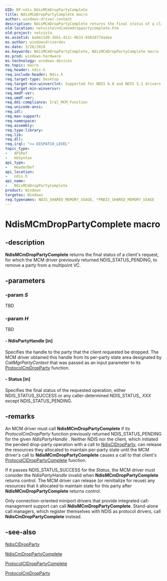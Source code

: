 ```yaml
---
UID: NF:ndis.NdisMCmDropPartyComplete
title: NdisMCmDropPartyComplete macro
author: windows-driver-content
description: NdisMCmDropPartyComplete returns the final status of a client's request, for which the MCM driver previously returned NDIS_STATUS_PENDING, to remove a party from a multipoint VC.
old-location: netvista\ndismcmdroppartycomplete.htm
old-project: netvista
ms.assetid: ba0e11d9-3bb1-412c-9b33-9362d774adee
ms.author: windowsdriverdev
ms.date: 3/26/2018
ms.keywords: NdisMCmDropPartyComplete, NdisMCmDropPartyComplete macro [Network Drivers Starting with Windows Vista], condis_mcm_ref_61bf04f0-c6cd-445f-8e4a-512884b96902.xml, ndis/NdisMCmDropPartyComplete, netvista.ndismcmdroppartycomplete
ms.prod: windows-hardware
ms.technology: windows-devices
ms.topic: macro
req.header: ndis.h
req.include-header: Ndis.h
req.target-type: Desktop
req.target-min-winverclnt: Supported for NDIS 6.0 and NDIS 5.1 drivers (see    NdisMCmDropPartyComplete (NDIS   5.1)) in Windows Vista. Supported for NDIS 5.1 drivers (see    NdisMCmDropPartyComplete (NDIS   5.1)) in Windows XP.
req.target-min-winversvr: 
req.kmdf-ver: 
req.umdf-ver: 
req.ddi-compliance: Irql_MCM_Function
req.unicode-ansi: 
req.idl: 
req.max-support: 
req.namespace: 
req.assembly: 
req.type-library: 
req.lib: 
req.dll: 
req.irql: "<= DISPATCH_LEVEL"
topic_type:
-	APIRef
-	kbSyntax
api_type:
-	HeaderDef
api_location:
-	ndis.h
api_name:
-	NdisMCmDropPartyComplete
product: Windows
targetos: Windows
req.typenames: NDIS_SHARED_MEMORY_USAGE, *PNDIS_SHARED_MEMORY_USAGE
---
```


# NdisMCmDropPartyComplete macro


## -description


<b>NdisMCmDropPartyComplete</b> returns the final status of a client's request, for which the MCM driver
  previously returned NDIS_STATUS_PENDING, to remove a party from a multipoint VC.


## -parameters




### -param _S_

TBD


### -param _H_

TBD






#### - NdisPartyHandle [in]

Specifies the handle to the party that the client requested be dropped. The MCM driver obtained
     this handle from its per-party state area designated by 
     <i>CallMgrPartyContext</i> that was passed as an input parameter to its 
     <a href="https://msdn.microsoft.com/be0fce3e-7308-42fa-b63a-4d5cfec7ea6c">
     ProtocolCmDropParty</a> function.


#### - Status [in]

Specifies the final status of the requested operation, either NDIS_STATUS_SUCCESS or any
     caller-determined NDIS_STATUS_
     <i>XXX</i> except NDIS_STATUS_PENDING.


## -remarks



An MCM driver must call 
    <b>NdisMCmDropPartyComplete</b> if its 
    <i>ProtocolCmDropParty</i> function previously returned NDIS_STATUS_PENDING for the given 
    <i>NdisPartyHandle</i> . Neither NDIS nor the client, which initiated the pended drop-party operation with
    a call to 
    <a href="https://msdn.microsoft.com/library/windows/hardware/ff561629">NdisClDropParty</a>, can release the
    resources they allocated to maintain per-party state until the MCM driver's call to 
    <b>NdisMCmDropPartyComplete</b> causes a call to that client's 
    <a href="https://msdn.microsoft.com/c916f379-393c-41d7-ab30-2f3181c3ada6">
    ProtocolClDropPartyComplete</a> function.

If it passes NDIS_STATUS_SUCCESS for the 
    <i>Status</i>, the MCM driver must consider the 
    <i>NdisPartyHandle</i> invalid when 
    <b>NdisMCmDropPartyComplete</b> returns control. The MCM driver can release (or reinitialize for reuse)
    any resources that it allocated to maintain state for this party after 
    <b>NdisMCmDropPartyComplete</b> returns control.

Only connection-oriented miniport drivers that provide integrated call-management support can call 
    <b>NdisMCmDropPartyComplete</b>. Stand-alone call managers, which register themselves with NDIS as
    protocol drivers, call 
    <b>NdisCmDropPartyComplete</b> instead.




## -see-also




<a href="https://msdn.microsoft.com/library/windows/hardware/ff561629">NdisClDropParty</a>



<a href="https://msdn.microsoft.com/library/windows/hardware/ff561674">NdisCmDropPartyComplete</a>



<a href="https://msdn.microsoft.com/c916f379-393c-41d7-ab30-2f3181c3ada6">ProtocolClDropPartyComplete</a>



<a href="https://msdn.microsoft.com/be0fce3e-7308-42fa-b63a-4d5cfec7ea6c">ProtocolCmDropParty</a>
 

 

